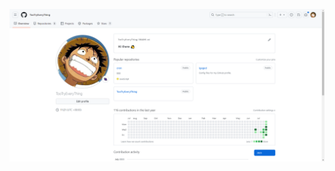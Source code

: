 
![](https://github.com/TooTryEveryThing/TooTryEveryThing/blob/main/Snipaste_2023-07-28_11-21-31.png)

